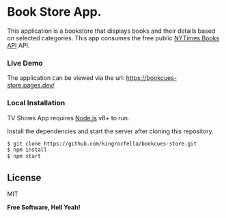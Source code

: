# Book Store App.

This application is a bookstore that displays books and their details based on selected categories.
This app consumes the free public [NYTimes Books API](https://developer.nytimes.com/docs/books-product/1/overview) API.

### Live Demo

The application can be viewed via the url: https://bookcues-store.pages.dev/

### Local Installation

TV Shows App requires [Node.js](https://nodejs.org/) v8+ to run.

Install the dependencies and start the server after cloning this repository.

```sh
$ git clone https://github.com/kingrocfella/bookcues-store.git
$ npm install
$ npm start
```

## License

MIT

**Free Software, Hell Yeah!**
